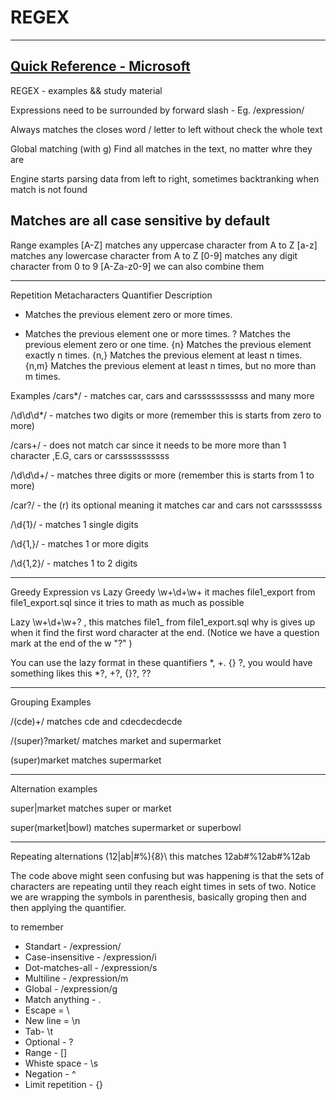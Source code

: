 # REGEX
-------------------------------------------------------------------------------

<a href="https://docs.microsoft.com/en-us/dotnet/standard/base-types/regular-expression-language-quick-reference">Quick Reference - Microsoft</a>
-------------------------------------------------------------------------------

REGEX - examples &amp;&amp; study material

Expressions need to be surrounded by forward slash - Eg.
/expression/

Always matches the closes word / letter to left without check the whole text

Global matching (with g)
Find all matches in the text, no matter whre they are

Engine starts parsing data from left to right, sometimes backtranking when match is not found

Matches are all case sensitive by default
-------------------------------------------------------------------------------

Range examples
[A-Z]  matches any uppercase character from A to Z 
[a-z] matches any lowercase character from A to Z 
[0-9] matches any digit character from 0 to 9
[A-Za-z0-9] we can also combine them

-------------------------------------------------------------------------------

Repetition Metacharacters
Quantifier	Description
*	Matches the previous element zero or more times.
+	Matches the previous element one or more times.
?	Matches the previous element zero or one time.
{n}	Matches the previous element exactly n times.
{n,}	Matches the previous element at least n times.
{n,m}	Matches the previous element at least n times, but no more than m times.


Examples
/cars*/ - matches car, cars and carsssssssssss and many more 

/\d\d\d*/ - matches two digits or more (remember this is starts from zero to more)

/cars+/ - does not match car since it needs to be more more than 1 character ,E.G, cars or carsssssssssss

/\d\d\d+/ - matches three digits or more (remember this is starts from 1 to more)

/car?/ - the  (r) its optional meaning it matches car and cars not carssssssss

/\d{1}/  - matches 1 single digits

/\d{1,}/ - matches 1 or more digits

/\d{1,2}/ - matches 1 to 2 digits


-------------------------------------------------------------------------------

Greedy Expression vs Lazy
Greedy \w+\d+\w+ it maches file1_export from file1_export.sql  since it tries to math as much as possible

Lazy \w+\d+\w+? , this matches file1_ from file1_export.sql  why is gives up when it find the first word character at the end. (Notice we have a question mark at the end of the w "?" )

You can use the lazy format in these quantifiers  *, +. {} ?, you would have something likes this *?, +?, {}?, ??


-------------------------------------------------------------------------------


Grouping 
Examples

/(cde)+/ matches cde and cdecdecdecde

/(super)?market/ matches market and supermarket

(super)market matches supermarket

-------------------------------------------------------------------------------

Alternation
examples

super|market matches super or market

super(market|bowl) matches supermarket or superbowl

-------------------------------------------------------------------------------

Repeating alternations
\(12|ab|#%){8}\ this matches  12ab#%12ab#%12ab

The code above might seen confusing but was happening is that the sets of characters are repeating until they reach eight times in sets of two. Notice we are wrapping the symbols in parenthesis, basically groping then and then applying the quantifier.


to remember
- Standart - /expression/
- Case-insensitive - /expression/i
- Dot-matches-all - /expression/s
- Multiline - /expression/m
- Global - /expression/g
- Match anything - .
- Escape = \
- New line = \n
- Tab- \t
- Optional - ?
- Range - []
- Whiste space - \s 
- Negation - ^
- Limit repetition - {}
